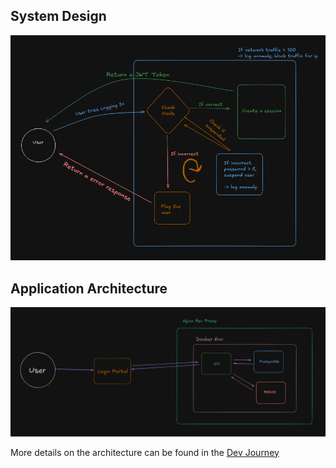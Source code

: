 ## System Design

![alt text]({EE8C8D81-F9F3-4882-A2D5-C2C404156D86}.png)

## Application Architecture

![alt text]({9213445A-AAF6-4349-AA2C-7804B923D5B4}.png)

More details on the architecture can be found in the [Dev Journey](DEV%20JOURNEY.md)
